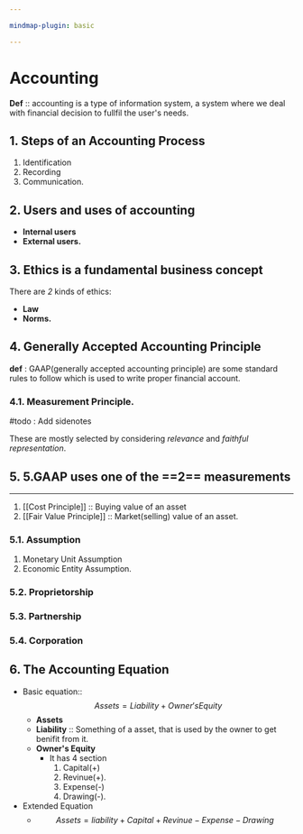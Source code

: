 ```yaml
---

mindmap-plugin: basic

---
```

# Accounting

**Def** :: accounting is a type of information system, a system where we deal with financial decision to fullfil the user's needs.

## 1. Steps of an Accounting Process
1. Identification
2. Recording
3. Communication.

## 2. Users and uses of accounting
- **Internal users**
- **External users.**

## 3. Ethics is a fundamental business concept
There are *2* kinds of ethics:
- **Law**
- **Norms.**

## 4. Generally Accepted Accounting Principle
**def** : GAAP(generally accepted accounting principle) are some standard rules to follow which is used to write proper financial account.

### 4.1. Measurement Principle.
#todo : Add sidenotes
<aside>
These are mostly selected by considering <em>relevance</em> and <em>faithful representation</em>.
</aside>

## 5. 5.GAAP uses one of the ==2== measurements
----
1. [[Cost Principle]] :: Buying value of an asset 
2. [[Fair Value Principle]] :: Market(selling) value of an asset.

### 5.1. Assumption
1. Monetary Unit Assumption
2. Economic Entity Assumption.

### 5.2. Proprietorship
### 5.3. Partnership
### 5.4. Corporation

## 6. The Accounting Equation
- Basic equation:: $$Assets = Liability + Owner's Equity$$
	- **Assets**
	- **Liability** :: Something of a asset, that is used by the owner to get benifit from it.
	- **Owner's Equity**
		-  It has 4 section
			1. Capital(+)
			2. Revinue(+).
			3. Expense(-)
			4. Drawing(-).
- Extended Equation
	- $$Assets = liability+Capital+Revinue-Expense-Drawing$$



